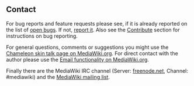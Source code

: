 ## Contact

For bug reports and feature requests please see, if it is already reported on
the list of [open bugs][open bugs]. If not, [report it][report bugs]. Also see the
[Contribute](contribute.md) section for instructions on bug reporting.

For general questions, comments or suggestions you might use the [Chameleon skin
talk page on MediaWiki.org][chameleon-talk]. For direct contact with the author
please use the [Email functionality on MediaWiki.org][mw-mail].

Finally there are the MediaWiki IRC channel (Server: [freenode.net][irc],
Channel: #mediawiki) and the [MediaWiki mailing list][mw-ml]. 

[open bugs]: https://github.com/ProfessionalWiki/chameleon/issues
[report bugs]: https://github.com/ProfessionalWiki/chameleon/issues/new
[chameleon-talk]: https://www.mediawiki.org/wiki/Skin_talk:Chameleon
[mw-mail]: https://www.mediawiki.org/wiki/Special:EmailUser/F.trott
[irc]: http://webchat.freenode.net/
[mw-ml]: https://lists.wikimedia.org/mailman/listinfo/mediawiki-l
